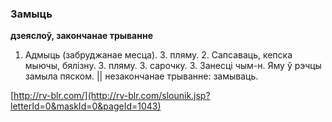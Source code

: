 ### Замыць
**дзеяслоў, закончанае трыванне**

1. Адмыць (забруджанае месца). З. пляму. 2. Сапсаваць, кепска мыючы, бялізну. З. пляму. З. сарочку. 3. Занесці чым-н. Яму ў рэчцы замыла пяском. || незакончанае трыванне: замываць.

<a rel="author">[http://rv-blr.com/](http://rv-blr.com/slounik.jsp?letterId=0&maskId=0&pageId=1043)</a>
